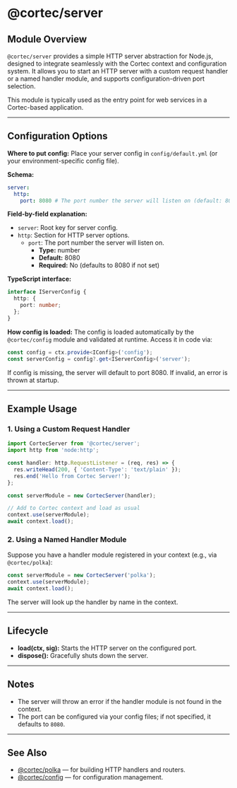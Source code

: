 # @cortec/server

## Module Overview

`@cortec/server` provides a simple HTTP server abstraction for Node.js, designed to integrate seamlessly with the Cortec context and configuration system. It allows you to start an HTTP server with a custom request handler or a named handler module, and supports configuration-driven port selection.

This module is typically used as the entry point for web services in a Cortec-based application.

---

## Configuration Options

**Where to put config:**
Place your server config in `config/default.yml` (or your environment-specific config file).

**Schema:**

```yaml
server:
  http:
    port: 8080 # The port number the server will listen on (default: 8080)
```

**Field-by-field explanation:**

- `server`: Root key for server config.
- `http`: Section for HTTP server options.
  - `port`: The port number the server will listen on.
    - **Type:** number
    - **Default:** 8080
    - **Required:** No (defaults to 8080 if not set)

**TypeScript interface:**

```typescript
interface IServerConfig {
  http: {
    port: number;
  };
}
```

**How config is loaded:**
The config is loaded automatically by the `@cortec/config` module and validated at runtime.
Access it in code via:

```typescript
const config = ctx.provide<IConfig>('config');
const serverConfig = config?.get<IServerConfig>('server');
```

If config is missing, the server will default to port 8080. If invalid, an error is thrown at startup.

---

## Example Usage

### 1. Using a Custom Request Handler

```typescript
import CortecServer from '@cortec/server';
import http from 'node:http';

const handler: http.RequestListener = (req, res) => {
  res.writeHead(200, { 'Content-Type': 'text/plain' });
  res.end('Hello from Cortec Server!');
};

const serverModule = new CortecServer(handler);

// Add to Cortec context and load as usual
context.use(serverModule);
await context.load();
```

### 2. Using a Named Handler Module

Suppose you have a handler module registered in your context (e.g., via `@cortec/polka`):

```typescript
const serverModule = new CortecServer('polka');
context.use(serverModule);
await context.load();
```

The server will look up the handler by name in the context.

---

## Lifecycle

- **load(ctx, sig):** Starts the HTTP server on the configured port.
- **dispose():** Gracefully shuts down the server.

---

## Notes

- The server will throw an error if the handler module is not found in the context.
- The port can be configured via your config files; if not specified, it defaults to `8080`.

---

## See Also

- [@cortec/polka](../polka/README.md) — for building HTTP handlers and routers.
- [@cortec/config](../config/README.md) — for configuration management.
